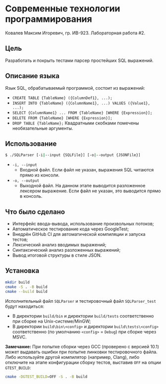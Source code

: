# Современные технологии программирования
Ковалев Максим Игоревич, гр. ИВ-923. Лабораторная работа #2.

## Цель
Разработать и покрыть тестами парсер простейших SQL выражений.

## Описание языка
Язык SQL, обрабатываемый программой, состоит из выражений:
* `CREATE TABLE {TableName} ({ColumnDef1}, ...);`
* `INSERT INTO {TableName} ({ColumnName1}, ...) VALUES ({Value1}, ...);`
* `SELECT {ColumnName1} ... FROM {TableName} [WHERE {Expression}];`
* `DELETE FROM {TableName} [WHERE {Expression}];`
* `DROP TABLE {TableName};`
Квадратными скобками помечены необязательные аргументы.

## Использование
```bash
$ ./SQLParser [-i|--input {SQLFile}] [-o|--output {JSONFile}]
```
<ul>

<li><code>-i, --input</code>
    <ul>
    <li>Входной файл. Если файл не указан, выражения SQL читаются прямо из консоли.</li>
    </ul>
</li>

<li><code>-o, --output</code>
    <ul>
    <li>Выходной файл. На данном этапе выводится разложенное лексером выражение. Если файл не указан, это выводится прямо в консоль.</li>
    </ul>
</li>

</ul>

## Что было сделано
* Интерфейс ввода-вывода, использование произвольных потоков;
* Автоматическое тестирование кода через GoogleTest;
* Внедрён GitHub CI для автоматической компиляции и запуска тестов;
* Лексический анализ вводимых выражений;
* Синтаксический анализ разложенных выражений;
* Вывод итоговой структуры в стиле JSON.

## Установка
```bash
mkdir build
cmake -S . -B build
cmake --build build
```
Исполнительный файл `SQLParser` и тестировочный файл `SQLParser_test` будут находиться:
 * В директории `build/bin` и директории `build/tests` соответственно при сборке на Unix-системе/MinGW;
 * В директории `build\bin\<config>` и директории `build\tests\<config>` соответственно (по умолчанию `<config>` = `Debug`) при сборке через MSVC.

**Замечание:**
При попытке сборки через GCC (проверено с версией 10.1) может выдавать ошибки при попытке линковки тестировочного файла. Либо используйте другой компилятор (например, Clang), либо отключите на этапе конфигурации сборку тестов, выставив `OFF` на опции `GTEST_BUILD`:
```bash
cmake -DGTEST_BUILD=OFF -S . -B build
```